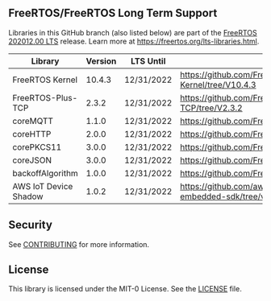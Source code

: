 ## FreeRTOS/FreeRTOS Long Term Support

Libraries in this GitHub branch (also listed below) are part of the [FreeRTOS 202012.00 LTS](https://github.com/FreeRTOS/FreeRTOS-LTS/tree/202012.00-lts) release. Learn more at https://freertos.org/lts-libraries.html. 

| Library               | Version | LTS Until  | LTS Repo URL.                                                             |
|-----------------------|---------|------------|---------------------------------------------------------------------------|
| FreeRTOS Kernel       | 10.4.3  | 12/31/2022 | https://github.com/FreeRTOS/FreeRTOS-Kernel/tree/V10.4.3                  |
| FreeRTOS-Plus-TCP     | 2.3.2   | 12/31/2022 | https://github.com/FreeRTOS/FreeRTOS-Plus-TCP/tree/V2.3.2                 |
| coreMQTT              | 1.1.0   | 12/31/2022 | https://github.com/FreeRTOS/coreMQTT/tree/v1.1.0                          |
| coreHTTP              | 2.0.0   | 12/31/2022 | https://github.com/FreeRTOS/coreHTTP/tree/v2.0.0                          |
| corePKCS11            | 3.0.0   | 12/31/2022 | https://github.com/FreeRTOS/corePKCS11/tree/v3.0.0                        |
| coreJSON              | 3.0.0   | 12/31/2022 | https://github.com/FreeRTOS/coreJSON/tree/v3.0.0                          |
| backoffAlgorithm      | 1.0.0   | 12/31/2022 | https://github.com/FreeRTOS/backoffAlgorithm/tree/v1.0.0                  |
| AWS IoT Device Shadow | 1.0.2   | 12/31/2022 | https://github.com/aws/Device-Shadow-for-AWS-IoT-embedded-sdk/tree/v1.0.2 |


## Security

See [CONTRIBUTING](CONTRIBUTING.md#security-issue-notifications) for more information.

## License

This library is licensed under the MIT-0 License. See the [LICENSE](LICENSE.md) file.

